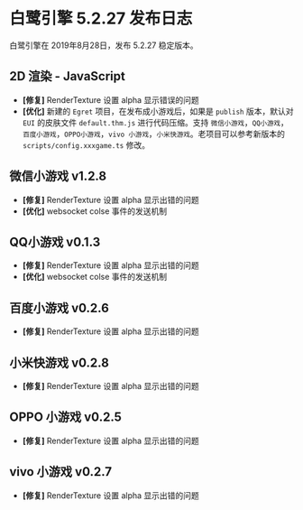 # 白鹭引擎 5.2.27 发布日志
白鹭引擎在 2019年8月28日，发布 5.2.27 稳定版本。

## 2D 渲染 - JavaScript 
- **[修复]** RenderTexture 设置 alpha 显示错误的问题
- **[优化]** 新建的 `Egret` 项目，在发布成小游戏后，如果是 `publish` 版本，默认对 `EUI` 的皮肤文件 `default.thm.js` 进行代码压缩。支持 `微信小游戏`，`QQ小游戏`，`百度小游戏`，`OPPO小游戏`，`vivo 小游戏`，`小米快游戏`。老项目可以参考新版本的 `scripts/config.xxxgame.ts` 修改。


## 微信小游戏 v1.2.8
- **[修复]** RenderTexture 设置 alpha 显示出错的问题
- **[优化]** websocket colse 事件的发送机制

## QQ小游戏 v0.1.3
- **[修复]** RenderTexture 设置 alpha 显示出错的问题
- **[优化]** websocket colse 事件的发送机制

## 百度小游戏 v0.2.6
- **[修复]** RenderTexture 设置 alpha 显示出错的问题

## 小米快游戏 v0.2.8
- **[修复]** RenderTexture 设置 alpha 显示出错的问题

## OPPO 小游戏 v0.2.5
- **[修复]** RenderTexture 设置 alpha 显示出错的问题
  
## vivo 小游戏 v0.2.7
- **[修复]** RenderTexture 设置 alpha 显示出错的问题

